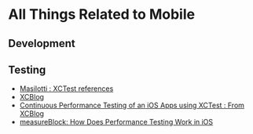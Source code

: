 # All Things Related to Mobile



## Development

## Testing
- [Masilotti : XCTest references](http://masilotti.com/)
- [XCBlog](http://shashikantjagtap.net/)
- [Continuous Performance Testing of an iOS Apps using XCTest : From XCBlog](https://medium.com/xcblog/continuous-performance-testing-of-an-ios-apps-using-xctest-811df87fe227)
- [measureBlock: How Does Performance Testing Work in iOS](https://medium.com/square-corner-blog/measureblock-how-does-performance-testing-work-in-ios-c1424eceb208)
